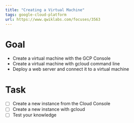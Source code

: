 ```yaml
---
title: "Creating a Virtual Machine"
tags: google-cloud-platform
url: https://www.qwiklabs.com/focuses/3563
---
```


# Goal
- Create a virtual machine with the GCP Console
- Create a virtual machine with gcloud command line
- Deploy a web server and connect it to a virtual machine

# Task
- [ ] Create a new instance from the Cloud Console
- [ ] Create a new instance with gcloud
- [ ] Test your knowledge
